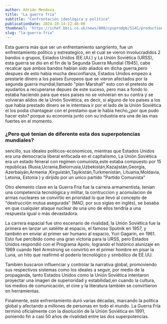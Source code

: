 ```yaml
---
author: Adrián Mendoza
title: "La guerra fría"
subtitle: "Confrontación ideológica y política"
publicationDate: 2024-10-14-22:46:00
thumbnail: 'https://ichef.bbci.co.uk/news/800/cpsprodpb/514C/production/_96821802_banderas.gif'
slug: "la-guerra-fria"
---
```


Esta guerra más que ser un enfrentamiento sangriento, fue un enfrentamiento politico y estreategico, en el cual se vieron involucradidos 2 bandos o grupos, Estados Unidos (EE.UU.) y La Unión Soviética (URSS), esta guerra se dio en  el fin de la Segunda Guerra Mundial (1945), cabe recalcar que ambos bandos habian sido aliados en dicha guerra,pero despues de esto habia mucha desconfianza, Estados Unidos empezo a prestarle dinero a los paises Europeos  que se vieron afectados por la segunda guerra mundial,llamado "plan Marshall" esto con el pretesto de ayudarlos a recuperarse depues de este suceso, pero mas a fondo lo estaba haciendo para que esos paises no se volvieran en su contra y se volvieran alidos de la Unión Soviética, es decir, si  alguno de los paises a los que habia prestado dinero se le intentava ir por el lado de la Unión Soviética el los podia chantagear con el prestamo que le habia hecho,¿por que pudo hacer esto? porque su economia junto con su industria era una de las mas fuertes en el momento.

### ¿Pero qué tenian de diferente esta dos superpotencias mundiales?
sencillo, sus ideales politicos-economicos, mientras que Estados Unidos era una democracia liberal enfocada en el capitalismo, La Unión Soviética era un estado feneral con regimen comunista,este  estaba compuesto por 15 republicas  (Rusia,Ucrania,Bielorrusia,Uzbekistán,Kazajistán,Georgia, Azerbaiyán,Armenia ,Kirguistán,Tayikistán,Turkmenistán, Lituania,Moldavia, Letonia, Estonia ) y dirijido por un unico partido "Partido Comunista"

Otro elemento clave en la Guerra Fría fue la carrera armamentista, tenian una competencia tecnológica y militar, la contruccion y  acomulacion de armas nucleares se convirtio en prioridad
lo que llevó al concepto de "destrucción mutua asegurada" (MAD, por sus siglas en inglés), se basaba en que cualquier ataque nuclear de una uno de ellos tendría a una respuesta igual o más devastadora.

La carrera espacial fue otro escenario de rivalidad, la Unión Soviética fue la primera en lanzar un satélite al espacio, el famoso Sputnik en 1957, y también en enviar al primer ser humano al espacio, Yuri Gagarin, en 1961. Esto fue percibido como una gran victoria para la URSS, pero Estados Unidos respondió con el Programa Apolo, logrando el histórico alunizaje en 1969 cuando Neil Armstrong se convirtió en el primer hombre en pisar la Luna, un hito que reafirmó el poderío tecnológico y simbólico de EE.UU.

También  buscaron influenciar y controlar la narrativa global, promoviendo sus respectivos sistemas como los ideales a seguir, por medio de la propaganda, tanto Estados Unidos como la Unión Soviética intentaron proyectar una imagen de superioridad y estabilidad,en cuando  la cultura, los medios de comunicación, el cine y la literatura también se convirtieron en herramientas.

Finalmente, este enfrentamiento duró varias décadas, marcando la política global y afectando a millones de personas en todo el mundo.
La Guerra Fría terminó oficialmente con la disolución de la Unión Soviética en 1991, poniendo fin a casi 50 años de rivalidad entre las dos superpotencias.

